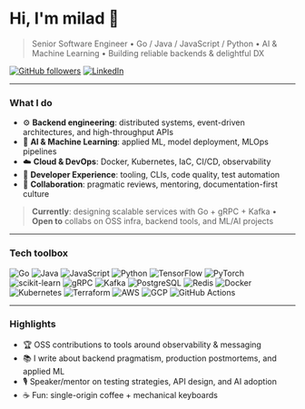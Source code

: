 # Hi, I'm **milad** 👋

> Senior Software Engineer • Go / Java / JavaScript / Python • AI & Machine Learning • Building reliable backends & delightful DX

[![GitHub followers](https://img.shields.io/github/followers/YOUR_GITHUB_USERNAME?style=social)](https://github.com/smilad)
[![LinkedIn](https://img.shields.io/badge/LinkedIn-Connect-informational)](https://www.linkedin.com/in/milad-soleymani-966109206/)

---

### What I do

* ⚙️ **Backend engineering**: distributed systems, event-driven architectures, and high-throughput APIs
* 🤖 **AI & Machine Learning**: applied ML, model deployment, MLOps pipelines
* ☁️ **Cloud & DevOps**: Docker, Kubernetes, IaC, CI/CD, observability
* 🧠 **Developer Experience**: tooling, CLIs, code quality, test automation
* 🤝 **Collaboration**: pragmatic reviews, mentoring, documentation-first culture

> **Currently**: designing scalable services with Go + gRPC + Kafka • **Open to** collabs on OSS infra, backend tools, and ML/AI projects

---

### Tech toolbox

<p>
  <img alt="Go" src="https://img.shields.io/badge/Go-00ADD8?logo=go&logoColor=white" />
  <img alt="Java" src="https://img.shields.io/badge/Java-007396?logo=java&logoColor=white" />
  <img alt="JavaScript" src="https://img.shields.io/badge/JavaScript-F7DF1E?logo=javascript&logoColor=black" />
  <img alt="Python" src="https://img.shields.io/badge/Python-3776AB?logo=python&logoColor=white" />
  <img alt="TensorFlow" src="https://img.shields.io/badge/TensorFlow-FF6F00?logo=tensorflow&logoColor=white" />
  <img alt="PyTorch" src="https://img.shields.io/badge/PyTorch-EE4C2C?logo=pytorch&logoColor=white" />
  <img alt="scikit-learn" src="https://img.shields.io/badge/scikit--learn-F7931E?logo=scikitlearn&logoColor=white" />
  <img alt="gRPC" src="https://img.shields.io/badge/gRPC-5C2D91?logo=grpc&logoColor=white" />
  <img alt="Kafka" src="https://img.shields.io/badge/Kafka-231F20?logo=apachekafka&logoColor=white" />
  <img alt="PostgreSQL" src="https://img.shields.io/badge/PostgreSQL-4169E1?logo=postgresql&logoColor=white" />
  <img alt="Redis" src="https://img.shields.io/badge/Redis-DC382D?logo=redis&logoColor=white" />
  <img alt="Docker" src="https://img.shields.io/badge/Docker-2496ED?logo=docker&logoColor=white" />
  <img alt="Kubernetes" src="https://img.shields.io/badge/Kubernetes-326CE5?logo=kubernetes&logoColor=white" />
  <img alt="Terraform" src="https://img.shields.io/badge/Terraform-7B42BC?logo=terraform&logoColor=white" />
  <img alt="AWS" src="https://img.shields.io/badge/AWS-232F3E?logo=amazon-aws&logoColor=white" />
  <img alt="GCP" src="https://img.shields.io/badge/GCP-4285F4?logo=googlecloud&logoColor=white" />
  <img alt="GitHub Actions" src="https://img.shields.io/badge/GitHub%20Actions-2088FF?logo=githubactions&logoColor=white" />
</p>

---

### Highlights

* 🏆 OSS contributions to tools around observability & messaging
* 📚 I write about backend pragmatism, production postmortems, and applied ML
* 🎙️ Speaker/mentor on testing strategies, API design, and AI adoption
* ☕ Fun: single-origin coffee + mechanical keyboards



